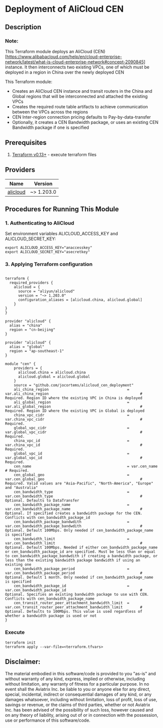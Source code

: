 # Deployment of AliCloud CEN

## Description

### Note:

This Terraform module deploys an AliCloud (CEN)[https://www.alibabacloud.com/help/en/cloud-enterprise-network/latest/what-is-cloud-enterprise-network#concept-2090845] instance. It then interconnects two existing VPCs, one of which must be deployed in a region in China over the newly deployed CEN

This Terraform module:

- Creates an AliCloud CEN instance and transit routers in the China and Global regions that will be interconnected and attached the existing VPCs
- Creates the required route table artifacts to achieve communication between the VPCs across the regions
- CEN Inter-region connection pricing defaults to Pay-by-data-transfer
- Optionally, it creates a CEN Bandwidth package, or uses an existing CEN Bandwidth package if one is specified


## Prerequisites

1. [Terraform v0.13+](https://www.terraform.io/downloads.html) - execute terraform files


## Providers

| Name | Version |
|------|---------|
| <a name="provider_alicloud"></a> [alicloud](https://registry.terraform.io/providers/aliyun/alicloud/latest) | ~> 1.203.0 |


## Procedures for Running This Module
### 1. Authenticating to AliCloud

Set environment variables ALICLOUD_ACCESS_KEY and ALICLOUD_SECRET_KEY:

  ``` shell
  export ALICLOUD_ACCESS_KEY="anaccesskey"
  export ALICLOUD_SECRET_KEY="asecretkey"
  ```


### 3. Applying Terraform configuration

```hcl

terraform {
  required_providers {
    alicloud = {
      source = "aliyun/alicloud"
      version = "~> 1.203.0"
      configuration_aliases = [alicloud.china, alicloud.global]
    } 
}
}

provider "alicloud" {
  alias = "china"
  region = "cn-beijing"
}

provider "alicloud" {
  alias = "global"
  region = "ap-southeast-1"
}

module "cen" {
    providers = {
      alicloud.china = alicloud.china
      alicloud.global = alicloud.global
    }
    source = "github.com/jocortems/alicloud_cen_deployment"
    ali_china_region                                    = var.ali_china_region                                          # Required. Region ID where the existing VPC in China is deployed 
    ali_global_region                                   = var.ali_global_region                                         # Required. Region ID where the existing VPC in Global is deployed 
    china_vpc_cidr                                      = var.china_vpc_cidr                                            # Required.
    global_vpc_cidr                                     = var.global_vpc_cidr                                           # Required.
    china_vpc_id                                        = var.china_vpc_id                                              # Required.  
    global_vpc_id                                       = var.global_vpc_id                                             # Required.
    cen_name                                            = var.cen_name                                                  # Required.
    cen_global_geo                                      = var.cen_global_geo                                            # Required. Valid values are "Asia-Pacific", "North-America", "Europe" and "Australia"
    cen_bandwidth_type                                  = var.cen_bandwidth_type                                        # Optional. Defaults to DataTransfer
    cen_bandwidth_package_name                          = var.cen_bandwidth_package_name                                # Optional. If specified creates a bandwidth package for the CEN. Conflicts with cen_bandwidth_package_id
    cen_bandwidth_package_bandwdith                     = var.cen_bandwidth_package_bandwdith                           # Optional. Default 100Mbps. Only needed if cen_bandwidth_package_name is specified
    cen_bandwidth_limit                                 = var.cen_bandwidth_limit                                       # Optional. Default 100Mbps. Needed if either cen_bandwidth_package_name or cen_bandwidth_package_id are specified. Must be less than or equal to cen_bandwidth_package_bandwdith if creating a bandwidth package, or less than the existing bandwidth package bandwidth if using an existing one  
    cen_bandwidth_package_period                        = var.cen_bandwidth_package_period                              # Optional. Default 1 month. Only needed if cen_bandwidth_package_name is specified  
    cen_bandwidth_package_id                            = var.cen_bandwidth_package_id                                  # Optional. Specifies an existing bandwidth package to use with CEN. Conflicts with cen_bandwidth_package_name
    cen_transit_router_peer_attachment_bandwidth_limit  = var.cen_transit_router_peer_attachment_bandwidth_limit        # Optional. Defaults to 100Mbps. This value is used regardless of whether a bandwidth package is used or not 
}

```

### Execute

```shell
terraform init
terraform apply --var-file=<terraform.tfvars>
````

## **Disclaimer**:

The material embodied in this software/code is provided to you "as-is" and without warranty of any kind, express, implied or otherwise, including without limitation, any warranty of fitness for a particular purpose. In no event shall the Aviatrix Inc. be liable to you or anyone else for any direct, special, incidental, indirect or consequential damages of any kind, or any damages whatsoever, including without limitation, loss of profit, loss of use, savings or revenue, or the claims of third parties, whether or not Aviatrix Inc. has been advised of the possibility of such loss, however caused and on any theory of liability, arising out of or in connection with the possession, use or performance of this software/code.